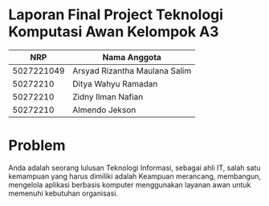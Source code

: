 # Laporan Final Project Teknologi Komputasi Awan Kelompok A3

| NRP | Nama Anggota |
|-----|--------------|
| 5027221049 | Arsyad Rizantha Maulana Salim |
| 50272210 | Ditya Wahyu Ramadan |
| 50272210 | Zidny Ilman Nafian |
| 50272210 | Almendo Jekson |

# Problem
Anda adalah seorang lulusan Teknologi Informasi, sebagai ahli IT, salah satu kemampuan yang harus dimiliki adalah Keampuan merancang, membangun, mengelola aplikasi berbasis komputer menggunakan layanan awan untuk memenuhi kebutuhan organisasi.
